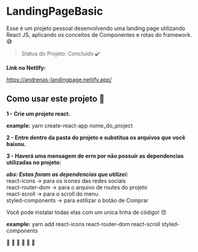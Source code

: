 # LandingPageBasic
Esse é um projeto pessoal desenvolvendo uma landing page utilizando React JS, aplicando os conceitos de Componentes e rotas do framework. :sweat_smile:

> Status do Projeto: Concluído :heavy_check_mark:

**Link no Netlify:** 

https://andrenas-landingpage.netlify.app/

## Como usar este projeto :punch:

**1 - Crie um projeto react.**

**example:** yarn create-react-app nome_do_project

**2 - Entre dentro da pasta do projeto e substitua os arquivos que você baixou.**

**3 - Haverá uma mensagem de erro por não possuir as dependencias utilizadas no projeto:**

***obs: Estas foram as dependencias que utilizei:*** <br>
  react-icons -> para os icones das redes sociais<br>
  react-router-dom -> para o arquivo de routes do projeto<br>
  react-scroll -> para o scroll do menu<br>
  styled-components -> para estilizar o botão de Comprar<br>

Você pode instalar todas elas com um unica linha de código! :heart_eyes:<br>

**example:** yarn add react-icons react-router-dom react-scroll styled-components

:rocket: :rocket: :rocket: :rocket: :rocket: :rocket:


